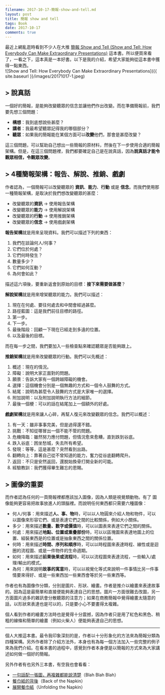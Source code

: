```yaml
---
filename: 2017-10-17-簡報-show-and-tell.md
layout: post
title: 簡報 show and tell
tags: Book
date: 2017-10-17
comments: true
---
```


最近上網亂逛時看到不少人在大推 [簡報 Show and Tell (Show and Tell: How Everybody Can Make Extraordinary Presentations)](http://www.books.com.tw/products/0010680589) 這本書。所以便買來看了，一看之下，這本真是一本好書。以下是我的介紹，希望大家能夠從這本書中獲得一點東西。  
![Show and Tell: How Everybody Can Make Extraordinary Presentations]({{ site.baseurl }}/images/20171017-1.jpeg)

## > 說真話
一個好的簡報，是能夠改變聽眾的信念並讓他們作出改變。而在準備簡報前，我們要先想三個問題：

* **構想**：我到底想說些甚麼？
* **講者**：我最希望聽眾記得我的哪個部分？
* **聽眾**：如果我的簡報能在某個方面可以**改變**他們，那會是甚麼改變？

這三個問題，可以幫助自己想出一些簡報的原材料，然後在下一步使用合適的簡報架構。但是，在這三個問題裡，我們都要確定自己是在說真話，因為**說真話才能令觀眾相信，令觀眾改變**。

## > 4種簡報架構：報告、解說、推銷、戲劇

作者認為，一個簡報可以改變聽眾的 **資訊**、**能力**、**行動** 或是 **信念**。而我們使用那一種簡報架構，是取決於我們想改變聽眾的甚麼：

* 改變聽眾的**資訊** -> 使用報告架構
* 改變聽眾的**能力** -> 使用解說架構
* 改變聽眾的**行動** -> 使用推銷架構
* 改變聽眾的**信念** -> 使用戲劇架構

**報告架構**就是用來呈現資料。我們可以描述下列的東西：
1. 我們在談論何人/何事？
2. 它們位於何處？
3. 它們何時發生？
4. 數量多少？
5. 它們如何互動？
6. 為何會如此？

描述這六項後，要重新返會到原始的目標：**接下來需要做甚麼**？

**解說架構**就是用來增架聽眾的能力。我們可以描述：
1. 現在在何處、要往何處去和中間會經過甚麼。
2. 路徑藍圖：這是我們前往目標的路徑。
3. 第一步。
4. 下一步。
5. 最後階段：回顧一下現在已經走到多遠的位置。
6. 以及最後的目標。

而在每一步之間，我們要加入一些檢查點來確認聽眾是否能夠跟上。

**推銷架構**就是用來改變聽眾的行動。我們可以先概述：
1. 概述：現在的情況。
2. 障礙：說明大家正面對的問題。
3. 願景：告訴大家有一個跨越障礙的機會。
4. 選擇：這個機會分別是一個無趣的方式和一個令人鼓舞的方式。
5. 結尾：說明為甚麼令人鼓舞的方式是大家唯一的選擇。
6. 附加說明：以及附加說明執行方法的細節。
7. 最後一個梗：可以的話在結尾加上一個額外的好處。

**戲劇架構**就是用來讓人心碎，再幫人復元來改變觀眾的信念。我們可以概述：
1. 有一天：雖非事事完美，但是過得還不錯。
2. 挑戰：不知從哪冒出一個不能不管的問題。
3. 危機降臨：雖然努力應付問題，但情況愈來愈糟，直到跌到谷底。
4. 跌入谷底：困坐愁城，失去所有希望。
5. 發現：等等，這是甚麼？突然看到出路。
6. 翻轉向上：靠著自己從不曾知道的能力，奮力從谷底翻轉爬升。
7. 返回：不只是安然返回，還脫始換骨打開全新的可能。
8. 經驗教訓：我們獲得畢生難忘的恩賜。

## > 圖像的重要
而作者認為任何的一頁簡報裡都應該加入圖像，因為人類是視覺類動物。有了
圖像能夠更容易把故事放進人的頭腦裡。而說明任何東西都只需要六種圖像：

* 何人/何事：用來描述**人、事、物**時，可以以人物圓來介紹人物和物件，可以以圖像來形容它們、或是表達它們之間的比較關係，例如大小關係。
* 多少：用來描述**數量、數字或價值**時，可以以圖表來表達它們之間的關係。
* 何處：用來描述**地點、位置或重疊部份**時，可以以區塊圖來表達地圖上的位置、組裝東西是的位置或是抽象東西之間的關係位置。
* 何時：用來描述**時間、序列和順序**時，可以以時程圖來表達時程、線性或是迴圈的流程圖、或是一件物件的生命週期。
* 如何：用來描述**前果後果或流程**時，可以以流程圖來表達流程，一些輸入/處理/輸出的模式。
* 為何：用來說明**故事的寓意**時，可以以視覺化等式來說明一件事情比另一件事情要來得好、或是一些東西加一些東西會等於另一些東西等。

作者也有為圖像作分類，分別是圖片、形狀、繪畫。作者是推介以繪畫來表達故事的。因為這是最簡單和直接便能夠表達自己的思想。圖片一方面很難去改圖，另一方面圖片過多的雜訊會分散聽眾的注意力；如果在商務簡報中覺得繪畫太隨意的話，以形狀來表達也是可以的，只是要小心不要畫得太複雜。

個人看到作者的繪畫方法時也是覺得十分震撼，因為作者只是用了紅色和黑色、稍粗的線條和簡單的繪畫（例如火柴人）便能夠表達自己的思想。

---

個人大推這本書。最令我印象深刻的是，作者以十分形象化的方法來為簡報分類為四種架構。另外作者除了介紹方法外，本身也有為每一個方法加入一些完整的例子來為我們介紹。在看本書的過程中，感覺到作者本身便是以簡報的方式來為大家講述如何做一個好的簡報。

另外作者有也另外三本書，有空我也會看看：
* [一句話配一張圖，再複雜都能說清楚](http://www.books.com.tw/products/0010549901)（Blah Blah Blah）
* [餐巾紙的背後](http://www.books.com.tw/products/0010638040)（Back of the Napkin）
* [展開餐巾紙](http://www.books.com.tw/products/0010549928)（Unfolding the Napkin）
